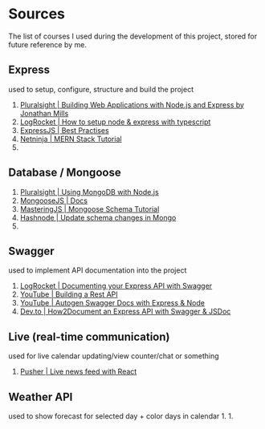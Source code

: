 # Sources
The list of courses I used during the development of this project, stored for future reference by me.

## Express
used to setup, configure, structure and build the project
1. [Pluralsight | Building Web Applications with Node.js and Express by Jonathan Mills](https://app.pluralsight.com/library/courses/239b7a55-7c44-4106-8c6c-f935f6c140db/table-of-contents)
1. [LogRocket | How to setup node & express with typescript](https://blog.logrocket.com/how-to-set-up-node-typescript-express/)
1. [ExpressJS | Best Practises](https://expressjs.com/en/advanced/best-practice-performance.html)
1. [Netninja | MERN Stack Tutorial](https://netninja.dev/courses/mern-stack-tutorial/lectures/41024096)
1. 

## Database / Mongoose
1. [Pluralsight | Using MongoDB with Node.js](https://app.pluralsight.com/library/courses/mongodb-nodejs/table-of-contents)
1. [MongooseJS | Docs](https://mongoosejs.com/docs/index.html)
1. [MasteringJS | Mongoose Schema Tutorial](https://masteringjs.io/tutorials/mongoose/schema)
1. [Hashnode | Update schema changes in Mongo](https://hashnode.com/post/how-do-you-update-schema-changes-in-mongodb-ciwsye7me00jpy35320lv3mne)
1. 

## Swagger
used to implement API documentation into the project
1. [LogRocket | Documenting your Express API with Swagger](https://blog.logrocket.com/documenting-your-express-api-with-swagger/)
2. [YouTube | Building a Rest API](https://www.youtube.com/playlist?list=PL0iFifR5umclpRsRgWQtOtcgUffblcZgx)
3. [YouTube | Autogen Swagger Docs with Express & Node](https://www.youtube.com/watch?v=5aryMKiBEKY)
4. [Dev.to | How2Document an Express API with Swagger & JSDoc](https://dev.to/kabartolo/how-to-document-an-express-api-with-swagger-ui-and-jsdoc-50do)


## Live (real-time communication)
used for live calendar updating/view counter/chat or something
1. [Pusher | Live news feed with React](https://pusher.com/tutorials/live-news-feed-react/)

## Weather API
used to show forecast for selected day + color days in calendar
1. 
1. 
